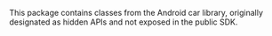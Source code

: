 This package contains classes from the Android car library, originally designated as hidden APIs and not exposed in the public SDK.
